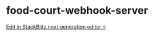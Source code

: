 # food-court-webhook-server

[Edit in StackBlitz next generation editor ⚡️](https://stackblitz.com/~/github.com/fortune710/food-court-webhook-server)